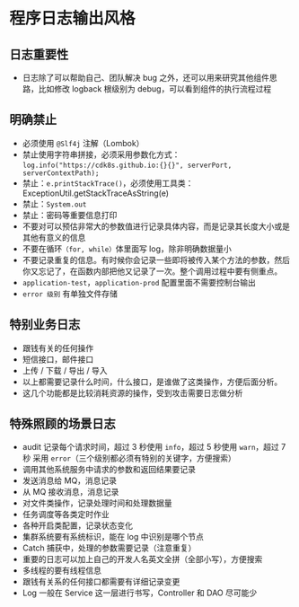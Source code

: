 
# 程序日志输出风格

## 日志重要性

- 日志除了可以帮助自己、团队解决 bug 之外，还可以用来研究其他组件思路，比如修改 logback 根级别为 debug，可以看到组件的执行流程过程

## 明确禁止

- 必须使用 `@Slf4j` 注解（Lombok）
- 禁止使用字符串拼接，必须采用参数化方式：`log.info("https://cdk8s.github.io:{}{}", serverPort, serverContextPath);`
- 禁止：`e.printStackTrace()`，必须使用工具类：ExceptionUtil.getStackTraceAsString(e)
- 禁止：`System.out`
- 禁止：密码等重要信息打印
- 不要对可以预估非常大的参数值进行记录具体内容，而是记录其长度大小或是其他有意义的信息
- 不要在循环`（for, while）`体里面写 log，除非明确数据量小
- 不要记录重复的信息。有时候你会记录一些即将被传入某个方法的参数，然后你又忘记了，在函数内部把他又记录了一次。整个调用过程中要有侧重点。
- `application-test`，`application-prod` 配置里面不需要控制台输出
- `error 级别` 有单独文件存储

## 特别业务日志

- 跟钱有关的任何操作
- 短信接口，邮件接口
- 上传 / 下载 / 导出 / 导入
- 以上都需要记录什么时间，什么接口，是谁做了这类操作，方便后面分析。
- 这几个功能都是比较消耗资源的操作，受到攻击需要日志做分析

## 特殊照顾的场景日志

- audit 记录每个请求时间，超过 3 秒使用 `info`，超过 5 秒使用 `warn`，超过 7 秒 采用 `error`（三个级别都必须有特别的关键字，方便搜索）
- 调用其他系统服务中请求的参数和返回结果要记录
- 发送消息给 MQ，消息记录
- 从 MQ 接收消息，消息记录
- 对文件类操作，记录处理时间和处理数据量
- 任务调度等各类定时作业
- 各种开启类配置，记录状态变化
- 集群系统要有系统标识，能在 log 中识别是哪个节点
- Catch 捕获中，处理的参数需要记录（注意重复）
- 重要的日志可以加上自己的开发人名英文全拼（全部小写），方便搜索
- 多线程的要有线程信息
- 跟钱有关系的任何接口都需要有详细记录变更
- Log 一般在 Service 这一层进行书写，Controller 和 DAO 尽可能少